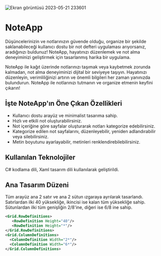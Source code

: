 ![Ekran görüntüsü 2023-05-21 233601](https://github.com/oktayagdag/NoteApp/assets/120986651/94ee2803-6845-44d1-9bb5-0042aaaf68b9)

# NoteApp

Düşüncelerinizin ve notlarınızın güvende olduğu, organize bir şekilde saklanabileceği kullanıcı dostu bir not defteri uygulaması arıyorsanız, aradığınızı buldunuz! NoteApp, hayatınızı düzenlemek ve not alma deneyiminizi geliştirmek için tasarlanmış harika bir uygulama.

NoteApp ile kağıt üzerinde notlarınızı taşımak veya kaybetmek zorunda kalmadan, not alma deneyiminizi dijital bir seviyeye taşıyın. Hayatınızı düzenleyin, verimliliğinizi artırın ve önemli bilgileri her zaman yanınızda bulundurun. NoteApp ile notlarınızı tutmanın ve organize etmenin keyfini çıkarın!


## İşte NoteApp'ın Öne Çıkan Özellikleri

- Kullanıcı dostu arayüz ve minimalist tasarıma sahip.
- Hızlı ve etkili not oluşturabilirsiniz.
- Not içeriğine göre sayfalar oluşturarak notları kategorize edebilirsiniz.
- Kategorize edilen not sayfalarını, düzenleyebilir, yeniden adlandırabilir veya silebilirsiniz.
- Metin boyutunu ayarlayabilir, metinleri renklendirebilebilirsiniz.

## Kullanılan Teknolojiler
C# kodlama dili, Xaml tasarım dili kullanılarak geliştirildi.


## Ana Tasarım Düzeni
Tüm arayüz ana 2 satır ve ana 2 sütun ızgaraya ayrılarak tasarlandı.
Satırlardan ilki 40 yüksekliğe, ikincisi ise kalan tüm yüksekliğe sahip.
Sütunlardan ilki tüm genişliğin 2/8'ine, diğeri ise 6/8 ine sahip.

```xml
<Grid.RowDefinitions>
   <RowDefinition Height="40"/>
   <RowDefinition Height="*"/>
</Grid.RowDefinitions>
<Grid.ColumnDefinitions>
  <ColumnDefinition Width="2*"/>
  <ColumnDefinition Width="6*"/>
</Grid.ColumnDefinitions>
```



